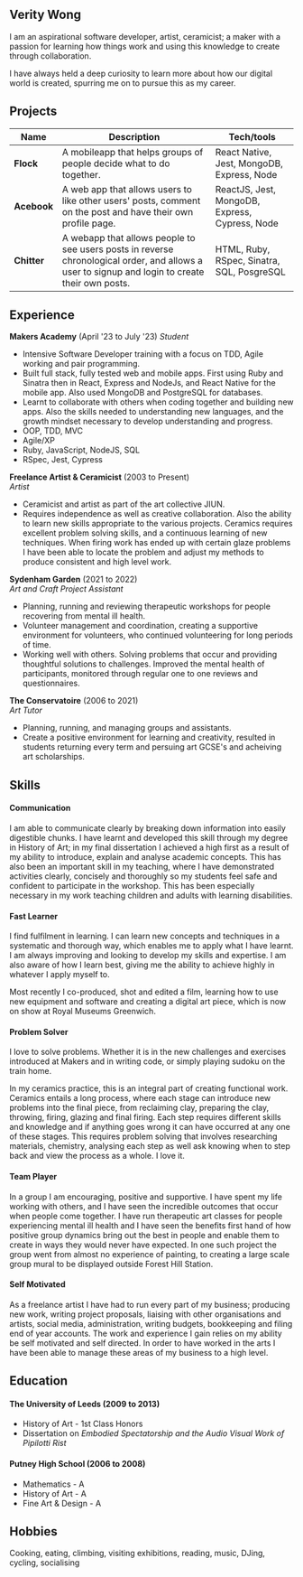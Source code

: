 ## Verity Wong

I am an aspirational software developer, artist, ceramicist; a maker with a passion for learning how things work and using this knowledge to create through collaboration.  

I have always held a deep curiosity to learn more about how our digital world is created, spurring me on to pursue this as my career.

## Projects

| Name | Description | Tech/tools |
| ---| --- | --- |
| **Flock** | A mobileapp that helps groups of people decide what to do together. | React Native, Jest, MongoDB, Express, Node |
| **Acebook** | A web app that allows users to like other users' posts, comment on the post and have their own profile page. | ReactJS, Jest, MongoDB, Express, Cypress, Node |
| **Chitter** | A webapp that allows people to see users posts in reverse chronological order, and allows a user to signup and login to create their own posts. | HTML, Ruby, RSpec, Sinatra, SQL, PosgreSQL |

## Experience

**Makers Academy** (April '23 to July '23)
_Student_

- Intensive Software Developer training with a focus on TDD, Agile working and pair programming.
- Built full stack, fully tested web and mobile apps. First using Ruby and Sinatra then in React, Express and NodeJs, and React Native for the mobile app. Also used MongoDB and PostgreSQL for databases.
- Learnt to collaborate with others when coding together and building new apps. Also the skills needed to understanding new languages, and the growth mindset necessary to develop understanding and progress.
- OOP, TDD, MVC
- Agile/XP
- Ruby, JavaScript, NodeJS, SQL
- RSpec, Jest, Cypress
  
**Freelance Artist & Ceramicist** (2003 to Present)  
_Artist_

- Ceramicist and artist as part of the art collective JIUN.
- Requires independence as well as creative collaboration. Also the ability to learn new skills appropriate to the various projects. Ceramics requires excellent problem solving skills, and a continuous learning of new techniques. When firing work has ended up with certain glaze problems I have been able to locate the problem and adjust my methods to produce consistent and high level work.

**Sydenham Garden** (2021 to 2022)  
_Art and Craft Project Assistant_

- Planning, running and reviewing therapeutic workshops for people recovering from mental ill health.
- Volunteer management and coordination, creating a supportive environment for volunteers, who continued volunteering for long periods of time.
- Working well with others. Solving problems that occur and providing thoughtful solutions to challenges. Improved the mental health of participants, monitored through regular one to one reviews and questionnaires. 

**The Conservatoire** (2006 to 2021)  
_Art Tutor_

- Planning, running, and managing groups and assistants.
- Create a positive environment for learning and creativity, resulted in students returning every term and persuing art GCSE's and acheiving art scholarships.

## Skills

#### Communication
I am able to communicate clearly by breaking down information into easily digestible chunks. I have learnt and developed this skill through my degree in History of Art; in my final dissertation I achieved a high first as a result of my ability to introduce, explain and analyse academic concepts. This has also been an important skill in my teaching, where I have demonstrated activities clearly, concisely and thoroughly so my students feel safe and confident to participate in the workshop. This has been especially necessary in my work teaching children and adults with learning disabilities.

#### Fast Learner

I find fulfilment in learning. I can learn new concepts and techniques in a systematic and thorough way, which enables me to apply what I have learnt. I am always improving and looking to develop my skills and expertise. I am also aware of how I learn best, giving me the ability to achieve highly in whatever I apply myself to. 

Most recently I co-produced, shot and edited a film, learning how to use new equipment and software and creating a digital art piece, which is now on show at Royal Museums Greenwich.

#### Problem Solver

I love to solve problems. Whether it is in the new challenges and exercises introduced at Makers and in writing code, or simply playing sudoku on the train home. 

In my ceramics practice, this is an integral part of creating functional work. Ceramics entails a long process, where each stage can introduce new problems into the final piece, from reclaiming clay, preparing the clay, throwing, firing, glazing and final firing. Each step requires different skills and knowledge and if anything goes wrong it can have occurred at any one of these stages. This requires problem solving that involves researching materials, chemistry, analysing each step as well ask knowing when to step back and view the process as a whole. I love it. 

#### Team Player

In a group I am encouraging, positive and supportive. I have spent my life working with others, and I have seen the incredible outcomes that occur when people come together. I have run therapeutic art classes for people experiencing mental ill health and I have seen the benefits first hand of how positive group dynamics bring out the best in people and enable them to create in ways they would never have expected. In one such project the group went from almost no experience of painting, to creating a large scale group mural to be displayed outside Forest Hill Station. 

#### Self Motivated

As a freelance artist I have had to run every part of my business; producing new work, writing project proposals, liaising with other organisations and artists,  social media, administration, writing budgets, bookkeeping and filing end of year accounts. The work and experience I gain relies on my ability be self motivated and self directed. In order to have worked in the arts I have been able to manage these areas of my business to a high level.

## Education

#### The University of Leeds (2009 to 2013)

- History of Art - 1st Class Honors
- Dissertation on _Embodied Spectatorship and the Audio Visual Work of Pipilotti Rist_

#### Putney High School (2006 to 2008)

- Mathematics - A
- History of Art - A
- Fine Art & Design - A

## Hobbies

Cooking, eating, climbing, visiting exhibitions, reading, music, DJing, cycling, socialising
